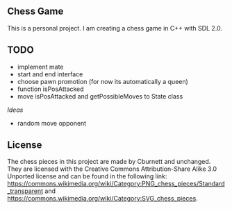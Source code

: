 ## Chess Game

This is a personal project. I am creating a chess game in C++ with SDL 2.0.


## TODO
- implement mate
- start and end interface
- choose pawn promotion (for now its automatically a queen)
- function isPosAttacked
- move isPosAttacked and getPossibleMoves to State class

*Ideas*
- random move opponent

## License

The chess pieces in this project are made by Cburnett and unchanged.
They are licensed with the Creative Commons Attribution-Share Alike 3.0 Unported license
and can be found in the following link: https://commons.wikimedia.org/wiki/Category:PNG_chess_pieces/Standard_transparent
and https://commons.wikimedia.org/wiki/Category:SVG_chess_pieces.
